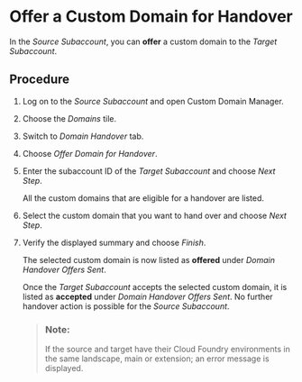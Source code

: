 <!-- loiof17f788a5b5c4eb088cee1e51d632aeb -->

# Offer a Custom Domain for Handover

In the *Source Subaccount*, you can **offer** a custom domain to the *Target Subaccount*.



## Procedure

1.  Log on to the *Source Subaccount* and open Custom Domain Manager.

2.  Choose the *Domains* tile.

3.  Switch to *Domain Handover* tab.

4.  Choose *Offer Domain for Handover*.

5.  Enter the subaccount ID of the *Target Subaccount* and choose *Next Step*.

    All the custom domains that are eligible for a handover are listed.

6.  Select the custom domain that you want to hand over and choose *Next Step*.

7.  Verify the displayed summary and choose *Finish*.

    The selected custom domain is now listed as **offered** under *Domain Handover Offers Sent*.

    Once the *Target Subaccount* accepts the selected custom domain, it is listed as **accepted** under *Domain Handover Offers Sent*. No further handover action is possible for the *Source Subaccount*.

    > ### Note:  
    > If the source and target have their Cloud Foundry environments in the same landscape, main or extension; an error message is displayed.


